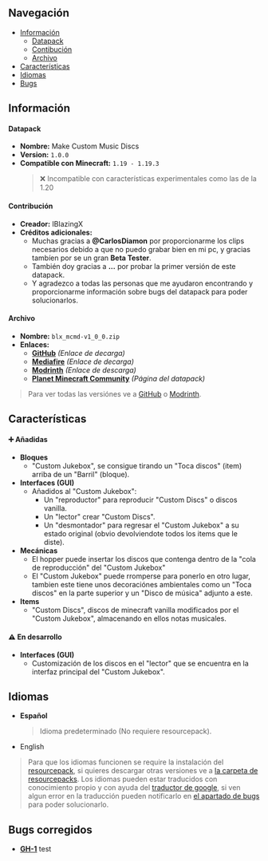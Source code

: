 [changelog-url]: https://github.com/IBlazingX/-Minecraft-Make-Custom-Music-Discs/tree/main/changelog

[download-url-github]: https://google.com
[download-url-mediafire]: https://google.com
[download-url-modrinth]: https://google.com
[download-url-pmc]: https://google.com
[datapack-all-versions-url-github]: https://google.com
[datapack-all-versions-url-modrinth]: https://google.com

## Navegación
- [Información](#información)
  - [Datapack](#datapack)
  - [Contibución](#contribución)
  - [Archivo](#archivo)
- [Características](#características)
- [Idiomas](#idiomas)
- [Bugs](#bugs-corregidos)

## Información
#### Datapack
- **Nombre:** Make Custom Music Discs
- **Version:** `1.0.0`
- **Compatible con Minecraft:** `1.19 - 1.19.3`
  > :x: Incompatible con características experimentales como las de la 1.20

#### Contribución
- **Creador:** IBlazingX
- **Créditos adicionales:**
  - Muchas gracias a **@CarlosDiamon** por proporcionarme los clips necesarios debido a que no puedo grabar bien en mi pc, y gracias tambíen por se un gran **Beta Tester**.
  - También doy gracias a **...** por probar la primer versión de este datapack.
  - Y agradezco a todas las personas que me ayudaron encontrando y proporcionarme información sobre bugs del datapack para poder solucionarlos.
  
#### Archivo
- **Nombre:** `blx_mcmd-v1_0_0.zip`
- **Enlaces:**
  - **[GitHub](download-url-github)** *(Enlace de decarga)*
  - **[Mediafire](download-url-mediafire)** *(Enlace de decarga)*
  - **[Modrinth](download-url-modrinth)** *(Enlace de descarga)*
  - **[Planet Minecraft Community](download-url-pmc)** *(Página del datapack)*
> Para ver todas las versiónes ve a [GitHub](datapack-all-versions-url-github) o [Modrinth](datapack-all-versions-url-modrinth).

## Características
#### :heavy_plus_sign: Añadidas
- **Bloques**
  - "Custom Jukebox", se consigue tirando un "Toca discos" (item) arriba de un "Barril" (bloque).
- **Interfaces (GUI)**
  - Añadidos al "Custom Jukebox":
    - Un "reproductor" para reproducir "Custom Discs" o discos vanilla.
    - Un "lector" crear "Custom Discs".
    - Un "desmontador" para regresar el "Custom Jukebox" a su estado original (obvio devolviendote todos los items que le diste).
- **Mecánicas**
  - El hopper puede insertar los discos que contenga dentro de la "cola de reproducción" del "Custom Jukebox"
  - El "Custom Jukebox" puede rromperse para ponerlo en otro lugar, tambien este tiene unos decoraciónes ambientales como un "Toca discos" en la parte superior y un "Disco de música" adjunto a este.
- **Items**
  - "Custom Discs", discos de minecraft vanilla modificados por el "Custom Jukebox", almacenando en ellos notas musicales.

#### :warning: En desarrollo
- **Interfaces (GUI)**
  - Customización de los discos en el "lector" que se encuentra en la interfaz principal del "Custom Jukebox".
  
## Idiomas
- **Español**
  > Idioma predeterminado (No requiere resourcepack).

- English

> Para que los idiomas funcionen se require la instalación del [resourcepack](resourcepack-url), si quieres descargar otras versiones ve a [la carpeta de resourcepacks](all-resourcepack-url).
> Los idiomas pueden estar traducidos con conocimiento propio y con ayuda del [traductor de google](https://translate.google.com), si ven algun error en la traducción pueden notificarlo en [el apartado de bugs](https://github.com/IBlazingX/-Minecraft-Make-Custom-Music-Discs/issues) para poder solucionarlo.

## Bugs corregidos
- [<ins>**GH-1**</ins>]() test
